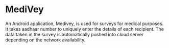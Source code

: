 # MediVey

An Android application, Medivey, is used for surveys for medical purposes. 
It takes aadhaar number to uniquely enter the details of each recipient. 
The data taken in the survey is automatically pushed into cloud server depending on the network availability.
